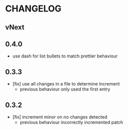 # CHANGELOG

## vNext

## 0.4.0

- use dash for list bullets to match prettier behaviour

## 0.3.3

- [fix] use all changes in a file to determine increment
  - previous behaviour only used the first entry

## 0.3.2

- [fix] increment minor on no changes detected
  - previous behaviour incorrectly incremented patch
